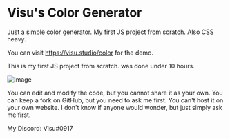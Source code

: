 # Visu's Color Generator
Just a simple color generator. My first JS project from scratch. Also CSS heavy.

You can visit https://visu.studio/color for the demo.

This is my first JS project from scratch.
was done under 10 hours. 

![image](https://user-images.githubusercontent.com/30579752/115956110-a3693c80-a503-11eb-8077-09cd70245edd.png)


You can edit and modify the code, but you cannot share it as your own. You can keep a fork on GitHub, but you need to ask me first. You can't host it on your own website.
I don't know if anyone would wonder, but just simply ask me first.

My Discord: Visu#0917
